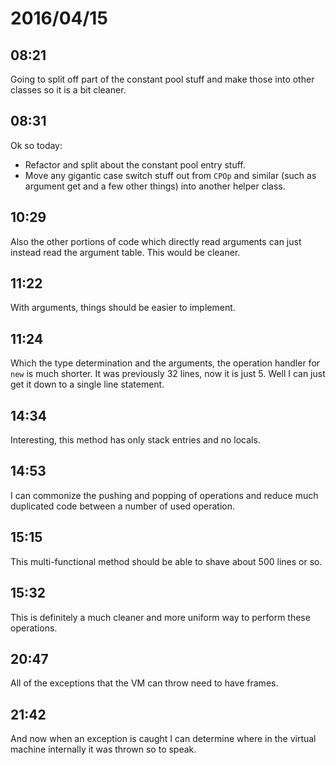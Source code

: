 # 2016/04/15

## 08:21

Going to split off part of the constant pool stuff and make those into other
classes so it is a bit cleaner.

## 08:31

Ok so today:

 * Refactor and split about the constant pool entry stuff.
 * Move any gigantic case switch stuff out from `CPOp` and similar (such as
   argument get and a few other things) into another helper class.

## 10:29

Also the other portions of code which directly read arguments can just instead
read the argument table. This would be cleaner.

## 11:22

With arguments, things should be easier to implement.

## 11:24

Which the type determination and the arguments, the operation handler for `new`
is much shorter. It was previously 32 lines, now it is just 5. Well I can just
get it down to a single line statement.

## 14:34

Interesting, this method has only stack entries and no locals.

## 14:53

I can commonize the pushing and popping of operations and reduce much
duplicated code between a number of used operation.

## 15:15

This multi-functional method should be able to shave about 500 lines or so.

## 15:32

This is definitely a much cleaner and more uniform way to perform these
operations.

## 20:47

All of the exceptions that the VM can throw need to have frames.

## 21:42

And now when an exception is caught I can determine where in the virtual
machine internally it was thrown so to speak.

